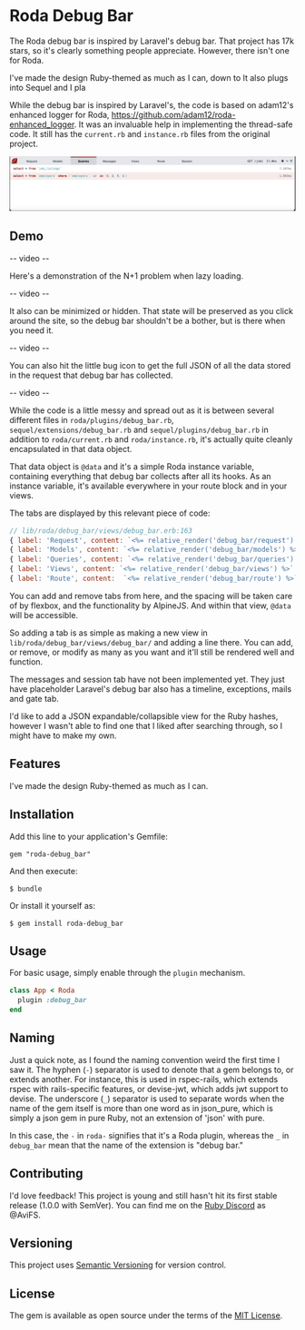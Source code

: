 # Roda Debug Bar

The Roda debug bar is inspired by Laravel's debug bar. That project has 17k stars, so it's clearly something people appreciate. However, there isn't one for Roda.

I've made the design Ruby-themed as much as I can, down to It also plugs into Sequel and I pla

While the debug bar is inspired by Laravel's, the code is based on adam12's enhanced logger for Roda, https://github.com/adam12/roda-enhanced_logger. It was an invaluable help in implementing the thread-safe code. It still has the `current.rb` and `instance.rb` files from the original project.

![Debug Bar Preview](docs/roda-debug_bar.png)


## Demo

-- video --

Here's a demonstration of the N+1 problem when lazy loading.

-- video --


It also can be minimized or hidden. That state will be preserved as you click around the site, so the debug bar shouldn't be a bother, but is there when you need it.

-- video --

You can also hit the little bug icon to get the full JSON of all the data stored in the request that debug bar has collected.

-- video --

While the code is a little messy and spread out as it is between several different files in `roda/plugins/debug_bar.rb`, `sequel/extensions/debug_bar.rb` and `sequel/plugins/debug_bar.rb` in addition to `roda/current.rb` and `roda/instance.rb`, it's actually quite cleanly encapsulated in that data object.

That data object is `@data` and it's a simple Roda instance variable, containing everything that debug bar collects after all its hooks. As an instance variable, it's available everywhere in your route block and in your views.

The tabs are displayed by this relevant piece of code:

```js
// lib/roda/debug_bar/views/debug_bar.erb:163
{ label: 'Request', content: `<%= relative_render('debug_bar/request') %>` },
{ label: 'Models', content: `<%= relative_render('debug_bar/models') %>` },
{ label: 'Queries', content: `<%= relative_render('debug_bar/queries') %>` },
{ label: 'Views', content: `<%= relative_render('debug_bar/views') %>` },
{ label: 'Route', content:  `<%= relative_render('debug_bar/route') %>` },
```

You can add and remove tabs from here, and the spacing will be taken care of by flexbox, and the functionality by AlpineJS. And within that view, `@data` will be accessible.

So adding a tab is as simple as making a new view in `lib/roda/debug_bar/views/debug_bar/` and adding a line there. You can add, or remove, or modify as many as you want and it'll still be rendered well and function.



The messages and session tab have not been implemented yet. They just have placeholder Laravel's debug bar also has a timeline, exceptions, mails and gate tab.

I'd like to add a JSON expandable/collapsible view for the Ruby hashes, however I wasn't able to find one that I liked after searching through, so I might have to make my own.

## Features

I've made the design Ruby-themed as much as I can.


## Installation

Add this line to your application's Gemfile:

    gem "roda-debug_bar"

And then execute:

    $ bundle

Or install it yourself as:

    $ gem install roda-debug_bar

## Usage

For basic usage, simply enable through the `plugin` mechanism.


```ruby
class App < Roda
  plugin :debug_bar
end
```

## Naming

Just a quick note, as I found the naming convention weird the first time I saw it. The hyphen (`-`) separator is used to denote that a gem belongs to, or extends another. For instance, this is used in rspec-rails, which extends rspec with rails-specific features, or devise-jwt, which adds jwt support to devise. The underscore (`_`) separator is used to separate words when the name of the gem itself is more than one word as in json_pure, which is simply a json gem in pure Ruby, not an extension of 'json' with pure.

In this case, the `-` in `roda-` signifies that it's a Roda plugin, whereas the `_` in `debug_bar` mean that the name of the extension is "debug bar."

## Contributing

I'd love feedback! This project is young and still hasn't hit its first stable release (1.0.0 with SemVer). You can find me on the [Ruby Discord](https://discord.gg/gC83Q4Kq) as @AviFS.

## Versioning

This project uses [Semantic Versioning](https://semver.org) for version control.

## License

The gem is available as open source under the terms of the [MIT License](http://opensource.org/licenses/MIT).
